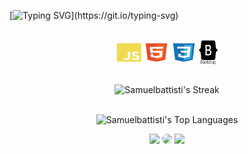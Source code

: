 [![Typing SVG](https://readme-typing-svg.demolab.com?font=Fira+Code&weight=900&size=30&pause=1000&color=11A928&center=true&vCenter=true&multiline=true&random=false&width=1000&height=100&lines=Eai%2C+eu+sou+o+Samuel+%F0%9F%91%8B;Seja+bem-vindo!)](https://git.io/typing-svg)
<div align="center" >
  <br>
  <img align="center"  height="30" width="40" src="https://raw.githubusercontent.com/devicons/devicon/master/icons/javascript/javascript-plain.svg">  
  <img align="center" height="30" width="40" src="https://raw.githubusercontent.com/devicons/devicon/master/icons/html5/html5-original.svg">
  <img align="center" height="30" width="40" src="https://raw.githubusercontent.com/devicons/devicon/master/icons/css3/css3-original.svg">
 <img align="center"  width="30" height="40" src="https://raw.githubusercontent.com/devicons/devicon/master/icons/bootstrap/bootstrap-plain-wordmark.svg"/></a>
<br><br>
</div>


<div align="center">

  ![Samuelbattisti's Streak](https://github-readme-streak-stats.herokuapp.com/?user=Samuelbattisti&theme=vue-dark&hide_border=true)<br><br>

</div>
<div align="center">

  ![Samuelbattisti's Top Languages](https://github-readme-stats.vercel.app/api/top-langs/?username=Samuelbattisti&theme=vue-dark&show_icons=true&hide_border=true&layout=compact)

</div>
<div align="center"> 
  
<a href="samuelbattisti10@gmail.com"> <img src="https://img.shields.io/badge/-Gmail-%23333?style=for-the-badge&logo=gmail&logoColor=white" target="_blank"></a>
<a href="https://www.linkedin.com/in/samuelbattisti/" target="_blank"><img src="https://img.shields.io/badge/-LinkedIn-%230077B5?style=for-the-badge&logo=linkedin&logoColor=white" style="border-radius: 30px" target="_blank"></a>
<a href="https://discord.com/users/289164737684570112" target="_blank"><img src="https://img.shields.io/badge/Discord-7289DA?style=for-the-badge&logo=discord&logoColor=white" target="_blank"></a>

</div>

